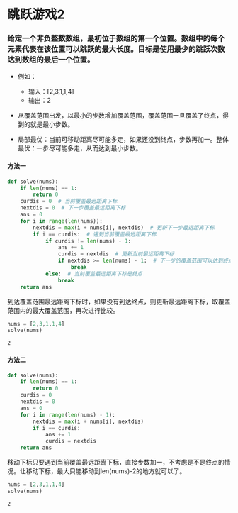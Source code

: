 
# 跳跃游戏2

### 给定一个非负整数数组，最初位于数组的第一个位置。数组中的每个元素代表在该位置可以跳跃的最大长度。目标是使用最少的跳跃次数达到数组的最后一个位置。

* 例如：
    * 输入：[2,3,1,1,4]
    * 输出：2

* 从覆盖范围出发，以最小的步数增加覆盖范围，覆盖范围一旦覆盖了终点，得到的就是最小步数。

* 局部最优：当前可移动距离尽可能多走，如果还没到终点，步数再加一。整体最优：一步尽可能多走，从而达到最小步数。

#### 方法一


```python
def solve(nums):
    if len(nums) == 1:
        return 0
    curdis = 0  # 当前覆盖最远距离下标
    nextdis = 0  # 下一步覆盖最远距离下标
    ans = 0
    for i in range(len(nums)):
        nextdis = max(i + nums[i], nextdis)  # 更新下一步最远距离下标
        if i == curdis:  # 遇到当前覆盖最远距离下标
            if curdis != len(nums) - 1:
                ans += 1
                curdis = nextdis  # 更新当前最远距离下标
                if nextdis >= len(nums) - 1:  # 下一步的覆盖范围可以达到终点
                    break
            else:  # 当前覆盖最远距离下标是终点
                break
    return ans
```

到达覆盖范围最远距离下标时，如果没有到达终点，则更新最远距离下标，取覆盖范围内的最大覆盖范围，再次进行比较。


```python
nums = [2,3,1,1,4]
solve(nums)
```




    2



#### 方法二


```python
def solve(nums):
    if len(nums) == 1:
        return 0
    curdis = 0
    nextdis = 0
    ans = 0
    for i in range(len(nums) - 1):
        nextdis = max(i + nums[i], nextdis)
        if i == curdis:
            ans += 1
            curdis = nextdis
    return ans
```

移动下标只要遇到当前覆盖最远距离下标，直接步数加一，不考虑是不是终点的情况。让移动下标，最大只能移动到len(nums)-2的地方就可以了。


```python
nums = [2,3,1,1,4]
solve(nums)
```




    2


